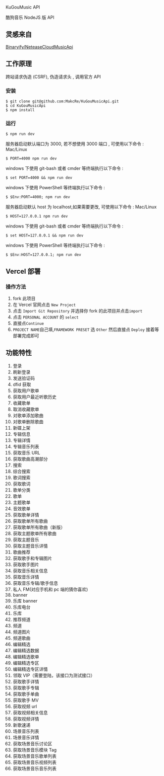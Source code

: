 KuGouMusic API

酷狗音乐 NodeJS 版 API

## 灵感来自

[Binaryify/NeteaseCloudMusicApi](https://github.com/Binaryify/NeteaseCloudMusicApi)

## 工作原理

跨站请求伪造 (CSRF), 伪造请求头 , 调用官方 API

### 安装

```shell
$ git clone git@github.com:MakcRe/KuGouMusicApi.git
$ cd KuGouMusicApi
$ npm install
```

### 运行

```shell
$ npm run dev
```

服务器启动默认端口为 3000, 若不想使用 3000 端口 , 可使用以下命令 : Mac/Linux

```shell
$ PORT=4000 npm run dev
```

windows 下使用 git-bash 或者 cmder 等终端执行以下命令 :

```shell
$ set PORT=4000 && npm run dev
```

windows 下使用 PowerShell 等终端执行以下命令 :

```shell
$ $Env:PORT=4000; npm run dev
```

服务器启动默认 host 为 localhost,如果需要更改, 可使用以下命令 : Mac/Linux

```shell
$ HOST=127.0.0.1 npm run dev
```

windows 下使用 git-bash 或者 cmder 等终端执行以下命令 :

```shell
$ set HOST=127.0.0.1 && npm run dev
```

windows 下使用 PowerShell 等终端执行以下命令 :

```shell
$ $Env:HOST=127.0.0.1; npm run dev
```

## Vercel 部署

### 操作方法

1. fork 此项目
2. 在 Vercel 官网点击 `New Project`
3. 点击 `Import Git Repository` 并选择你 fork 的此项目并点击`import`
4. 点击 `PERSONAL ACCOUNT` 的 `select`
5. 直接点`Continue`
6. `PROJECT NAME`自己填,`FRAMEWORK PRESET` 选 `Other` 然后直接点 `Deploy` 接着等部署完成即可

## 功能特性

1. 登录
2. 刷新登录
3. 发送验证码
4. dfid 获取
5. 获取用户歌单
6. 获取用户最近听歌历史
7. 收藏歌单
8. 取消收藏歌单
9. 对歌单添加歌曲
10. 对歌单删除歌曲
11. 新碟上架
12. 专辑信息
13. 专辑详情
14. 专辑音乐列表
15. 获取音乐 URL
16. 获取歌曲高潮部分
17. 搜索
18. 综合搜索
19. 歌词搜索
20. 获取歌词
21. 歌单分类
22. 歌单
23. 主题歌单
24. 音效歌单
25. 获取歌单详情
26. 获取歌单所有歌曲
27. 获取歌单所有歌曲（新版）
28. 获取主题歌单所有歌曲
29. 获取主题音乐
30. 获取主题音乐详情
31. 歌曲推荐
32. 获取歌手和专辑图片
33. 获取歌手图片
34. 获取音乐相关信息
35. 获取音乐详情
36. 获取音乐专辑/歌手信息
37. 私人 FM(对应手机和 pc 端的猜你喜欢)
38. banner
39. 乐库 banner
40. 乐库电台
41. 乐库
42. 推荐频道
43. 频道
44. 频道图片
45. 频道歌曲
46. 编辑精选
47. 编辑精选数据
48. 编辑精选歌单
49. 编辑精选专区
50. 编辑精选专区详情
51. 领取 VIP（需要登陆，该接口为测试接口）
52. 获取歌手详情
53. 获取歌手专辑
54. 获取歌手单曲
55. 获取歌手 MV
56. 获取视频 url
57. 获取视频相关信息
58. 获取视频详情
59. 新歌速递
60. 场景音乐列表
61. 场景音乐详情
62. 获取场景音乐讨论区
63. 获取场景音乐模块 Tag
64. 获取场景音乐歌单列表
65. 获取场景音乐视频列表
66. 获取场景音乐音乐列表
